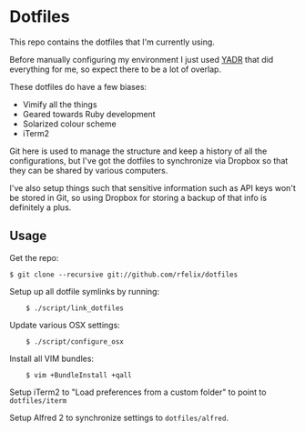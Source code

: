 # Dotfiles

This repo contains the dotfiles that I'm currently using.

Before manually configuring my environment I just used [YADR][1] that did everything for me, so expect there to be a lot of overlap.

These dotfiles do have a few biases:

- Vimify all the things
- Geared towards Ruby development
- Solarized colour scheme
- iTerm2

Git here is used to manage the structure and keep a history of all the configurations, but I've got the dotfiles to synchronize via Dropbox so that they can be shared by various computers.

I've also setup things such that sensitive information such as API keys won't be stored in Git, so using Dropbox for storing a backup of that info is definitely a plus.

## Usage

Get the repo:

    $ git clone --recursive git://github.com/rfelix/dotfiles

Setup up all dotfile symlinks by running:

		$ ./script/link_dotfiles

Update various OSX settings:

		$ ./script/configure_osx

Install all VIM bundles:

		$ vim +BundleInstall +qall

Setup iTerm2 to "Load preferences from a custom folder" to point to `dotfiles/iterm`

Setup Alfred 2 to synchronize settings to `dotfiles/alfred`.

[1]:https://github.com/skwp/dotfiles